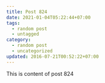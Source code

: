 ```yaml
---
title: Post 824
date: 2021-01-04T05:22:44+07:00
tags:
  - random post
  - untagged
category:
  - random post
  - uncategorized
updated: 2016-07-21T00:52:22+07:00
---
```

This is content of post 824